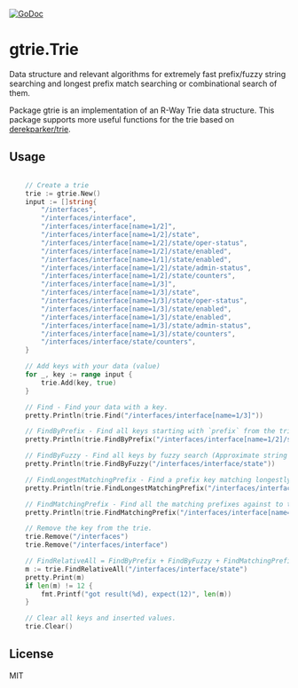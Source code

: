 [![GoDoc](https://godoc.org/github.com/neoul/gtrie?status.svg)](https://godoc.org/github.com/neoul/gtrie)

# gtrie.Trie

Data structure and relevant algorithms for extremely fast prefix/fuzzy string searching and longest prefix match searching or combinational search of them.

Package gtrie is an implementation of an R-Way Trie data structure. This package supports more useful functions for the trie based on [derekparker/trie](https://godoc.org/github.com/derekparker/trie).

## Usage

```go

    // Create a trie
    trie := gtrie.New()
    input := []string{
        "/interfaces",
        "/interfaces/interface",
        "/interfaces/interface[name=1/2]",
        "/interfaces/interface[name=1/2]/state",
        "/interfaces/interface[name=1/2]/state/oper-status",
        "/interfaces/interface[name=1/2]/state/enabled",
        "/interfaces/interface[name=1/1]/state/enabled",
        "/interfaces/interface[name=1/2]/state/admin-status",
        "/interfaces/interface[name=1/2]/state/counters",
        "/interfaces/interface[name=1/3]",
        "/interfaces/interface[name=1/3]/state",
        "/interfaces/interface[name=1/3]/state/oper-status",
        "/interfaces/interface[name=1/3]/state/enabled",
        "/interfaces/interface[name=1/3]/state/enabled",
        "/interfaces/interface[name=1/3]/state/admin-status",
        "/interfaces/interface[name=1/3]/state/counters",
        "/interfaces/interface/state/counters",
    }

    // Add keys with your data (value)
    for _, key := range input {
        trie.Add(key, true)
    }

    // Find - Find your data with a key.
    pretty.Println(trie.Find("/interfaces/interface[name=1/3]"))

    // FindByPrefix - Find all keys starting with `prefix` from the trie.
    pretty.Println(trie.FindByPrefix("/interfaces/interface[name=1/2]/state"))

    // FindByFuzzy - Find all keys by fuzzy search (Approximate string matching).
    pretty.Println(trie.FindByFuzzy("/interfaces/interface/state"))

    // FindLongestMatchingPrefix - Find a prefix key matching longestly with input `key`.
    pretty.Println(trie.FindLongestMatchingPrefix("/interfaces/interface[name=1/3]/state/absss"))

    // FindMatchingPrefix - Find all the matching prefixes against to the input `key`.
    pretty.Println(trie.FindMatchingPrefix("/interfaces/interface[name=1/3]/state/absss"))

    // Remove the key from the trie.
    trie.Remove("/interfaces")
    trie.Remove("/interfaces/interface")

    // FindRelativeAll = FindByPrefix + FindByFuzzy + FindMatchingPrefix
    m := trie.FindRelativeAll("/interfaces/interface/state")
    pretty.Print(m)
    if len(m) != 12 {
        fmt.Printf("got result(%d), expect(12)", len(m))
    }

    // Clear all keys and inserted values.
    trie.Clear()
```

## License
MIT
